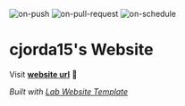 
  ![on-push](../../actions/workflows/on-push.yaml/badge.svg)
  ![on-pull-request](../../actions/workflows/on-pull-request.yaml/badge.svg)
  ![on-schedule](../../actions/workflows/on-schedule.yaml/badge.svg)

  # cjorda15's Website

  Visit **[website url](#)** 🚀

  _Built with [Lab Website Template](https://greene-lab.gitbook.io/lab-website-template-docs)_
